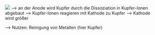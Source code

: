 ![](Pasted%20image%2020240703155136.png)
--> an der Anode wird Kupfer durch die Dissoziation in Kupfer-Ionen abgebaut --> Kupfer-Ionen reagieren mit Kathode zu Kupfer --> Kathode wird größer

--> Nutzen: Reinigung von Metallen (hier Kupfer)